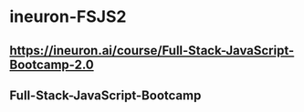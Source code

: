 # ineuron-FSJS2
## https://ineuron.ai/course/Full-Stack-JavaScript-Bootcamp-2.0
## Full-Stack-JavaScript-Bootcamp
